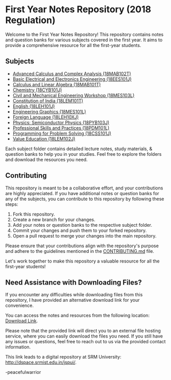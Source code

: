 # First Year Notes Repository (2018 Regulation)

Welcome to the First Year Notes Repository! This repository contains notes and question banks for various subjects covered in the first year. It aims to provide a comprehensive resource for all the first-year students.

## Subjects

- [Advanced Calculus and Complex Analysis (18MAB102T)](./18MAB102T)
- [Basic Electrical and Electronics Engineering (18EES101J)](./18EES101J)
- [Calculus and Linear Algebra (18MAB101T)](./18MAB101T)
- [Chemistry (18CYB101J)](./18CYB101J)
- [Civil and Mechanical Engineering Workshop (18MES103L)](./18MES103L)
- [Constitution of India (18LEM101T)](./18LEM101T)
- [English (18LEH101J)](./18LEH101J)
- [Engineering Graphics (18MES101L)](./18MES101L)
- [Foreign Language (18LEH10XJ)](./18LEH10XJ)
- [Physics: Semiconductor Physics (18PYB103J)](./18PYB103J)
- [Professional Skills and Practices (18PDM101L)](./18PDM101L)
- [Programming for Problem Solving (18CSS101J)](./18CSS101J)
- [Value Education (18LEM102J)](./18LEM102J)


Each subject folder contains detailed lecture notes, study materials, & question banks to help you in your studies. Feel free to explore the folders and download the resources you need.

## Contributing

This repository is meant to be a collaborative effort, and your contributions are highly appreciated. If you have additional notes or question banks for any of the subjects, you can contribute to this repository by following these steps:

1. Fork this repository.
2. Create a new branch for your changes.
3. Add your notes or question banks to the respective subject folder.
4. Commit your changes and push them to your forked repository.
5. Open a pull request to merge your changes into the main repository.

Please ensure that your contributions align with the repository's purpose and adhere to the guidelines mentioned in the [CONTRIBUTING.md](./CONTRIBUTING.md) file.

Let's work together to make this repository a valuable resource for all the first-year students!

## Need Assistance with Downloading Files?

If you encounter any difficulties while downloading files from this repository, I have provided an alternative download link for your convenience. 

You can access the notes and resources from the following location: [Download Link](https://mega.nz/folder/VDRgkLgQ#oo91we5H9CQtQwtsltjCQg).

Please note that the provided link will direct you to an external file hosting service, where you can easily download the files you need. If you still have any issues or questions, feel free to reach out to us via the provided contact information.

This link leads to a digital repository at SRM University: http://dspace.srmist.edu.in/jspui/.

-peacefulwarrior
